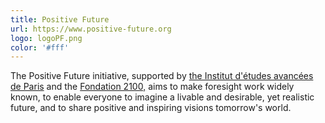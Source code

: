 ```yaml
---
title: Positive Future
url: https://www.positive-future.org
logo: logoPF.png
color: '#fff'
---
```

The Positive Future initiative, supported by [the Institut d'études avancées de Paris](https://www.positive-future.org/fr/about/organizers) and the [Fondation 2100,](https://www.positive-future.org/fr/about/organizers) aims to make foresight work widely known, to enable everyone to imagine a livable and desirable, yet realistic future, and to share positive and inspiring visions tomorrow's world.
